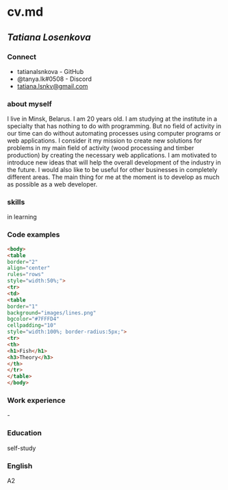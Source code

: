 # cv.md
## *Tatiana Losenkova*
### Connect
 - tatianalsnkova - GitHub
 - @tanya.lk#0508 - Discord
 - tatiana.lsnkv@gmail.com 
### about myself
I live in Minsk, Belarus. I am 20 years old. I am studying at the institute in a specialty that has nothing to do with programming. But no field of activity in our time can do without automating processes using computer programs or web applications. I consider it my mission to create new solutions for problems in my main field of activity (wood processing and timber production) by creating the necessary web applications. I am motivated to introduce new ideas that will help the overall development of the industry in the future. I would also like to be useful for other businesses in completely different areas. The main thing for me at the moment is to develop as much as possible as a web developer.
### skills
in learning
### Code examples 
```html
<body>
<table
border="2"
align="center"
rules="rows"
style="width:50%;">
<tr>
<td>
<table
border="1"
background="images/lines.png"
bgcolor="#7FFFD4"
cellpadding="10"
style="width:100%; border-radius:5px;">
<tr>
<th>
<h1>Fish</h1>
<h3>Theory</h3>
</th>
</tr>
</table>
</body>
```
### Work experience
\-
### Education
self-study
### English 
А2
